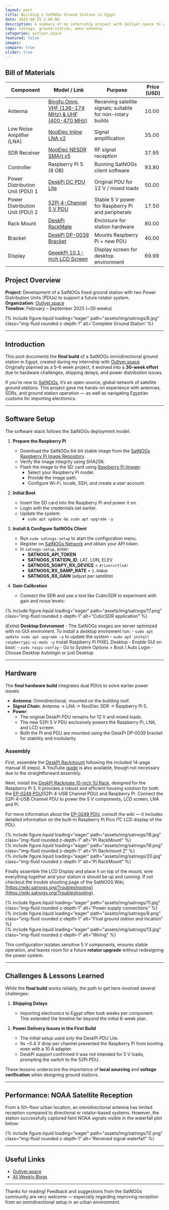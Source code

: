 ```yaml
---  
layout: post  
title: Building a SatNOGs Ground Station in Egypt  
date: 2025-08-25 1:00:00  
description: A summary of my internship project with Outlyer.space to develop a non-rotary ground station in Egypt.  
tags: satnogs, ground-station, omni-antenna  
categories: outlyer.space  
featured: false  
images:  
compare: true  
slider: true  
---
```


## Bill of Materials  

| Component | Model / Link | Purpose | Price (USD) |
|-----------|--------------|---------|-------------|
| Antenna | [Bingfu Omni, VHF (136-174 MHz) & UHF (400-470 MHz)](https://www.amazon.com/Bingfu-136-174MHz-400-470MHz-Handheld-Magnetic/dp/B07X2LK2NL) | Receiving satellite signals; suitable for non-rotary builds | 10.00 |
| Low Noise Amplifier (LNA) | [NooElec Inline LNA v2](https://www.nooelec.com/store/lana.html) | Signal amplification | 35.00 |
| SDR Receiver | [NooElec NESDR SMArt v5](https://www.nooelec.com/store/nesdr-smart-sdr.html) | RF signal reception | 37.95 |
| Controller | Raspberry Pi 5 (8 GB) | Running SatNOGs client software | 93.80 |
| Power Distribution Unit (PDU) 1 | [DeskPi DC PDU Lite](https://deskpi.com/products/deskpi-dc-pdu-lite-7-ch-0-5u-for-deskpi-rackmate-t1) | Original PDU for 12 V / mixed loads | 50.00 |
| Power Distribution Unit (PDU) 2 | [52Pi 4-Channel 5 V PDU](https://52pi.com/collections/new-arrivals/products/52pi-4-usb-channel-5v-power-supply-module-for-raspberry-pi-pico-0-91-inch-oled-screen-compatible-with-1u-rack-mounting) | Stable 5 V power for Raspberry Pi and peripherals | 17.50 |
| Rack Mount | [DeskPi RackMate](https://deskpi.com/products/deskpi-rackmate-t0-black-version-rackmount-10-inch-4u-server-cabinet-for-network-servers-audio-and-video-equipment) | Enclosure for station hardware | 80.00 |
| Bracket | [DeskPi DP-0039 Bracket](https://deskpi.com/products/deskpi-rackmate-10-inch-1u-rack-mount-with-2-pcie-nvme-boards-for-raspberry-pi-5-supports-m-2-nvme-ssds/) | Mounts Raspberry Pi + new PDU | 40.00 |
| Display | [GeeekPi 10.1-inch LCD Screen](https://www.amazon.com/dp/B0CPLYD5GD?ref_=cm_sw_r_cp_ud_dp_2EGBYHWQDMQYEVC9GPZV) | Display screen for desktop environment | 69.99 |


## Project Overview  

**Project**: Development of a SatNOGs fixed ground station with two Power Distribution Units (PDUs) to support a future rotator system.  
**Organization**: [Outlyer.space](https://outlyer.space/)  
**Timeline**: February – September 2025 (~30 weeks)  

<div class="row">  
<div class="col-sm mt-3 mt-md-0">  
{% include figure.liquid loading="eager" path="assets/img/satnogs/8.jpg" class="img-fluid rounded z-depth-1" alt='Complete Ground Station' %}  
</div>  
</div>  

---

## Introduction  

This post documents the **final build** of a SatNOGs omnidirectional ground station in Egypt, created during my internship with [Outlyer.space](https://outlyer.space/).  
Originally planned as a 5–6 week project, it evolved into a **30-week effort** due to hardware challenges, shipping delays, and power distribution issues.  

If you’re new to [SatNOGs](https://satnogs.org/), it’s an open-source, global network of satellite ground stations. This project gave me hands-on experience with antennas, SDRs, and ground station operation — as well as navigating Egyptian customs for importing electronics.  

---

## Software Setup  

The software stack follows the SatNOGs deployment model:  

1. **Prepare the Raspberry Pi**  
   - Download the SatNOGs 64-bit stable image from the [SatNOGs Raspberry Pi Image Repository](https://gitlab.com/librespacefoundation/satnogs/satnogs-pi-gen).  
   - Verify the image integrity using SHA256.  
   - Flash the image to the SD card using [Raspberry Pi Imager](https://www.raspberrypi.com/software/https://www.raspberrypi.com/software/):  
     - Select your Raspberry Pi model.  
     - Provide the image path.  
     - Configure Wi-Fi, locale, SSH, and create a user account.  

2. **Initial Boot**  
   - Insert the SD card into the Raspberry Pi and power it on.  
   - Login with the credentials set earlier.  
   - Update the system:  
     - `sudo apt update && sudo apt upgrade -y`  

3. **Install & Configure SatNOGs Client**  
   - Run `sudo satnogs-setup` to start the configuration menu.  
   - Register on [SatNOGs Network](https://network.satnogs.org) and obtain your API token.  
   - In `satnogs-setup`, enter:  
     - **SATNOGS_API_TOKEN**  
     - **SATNOGS_STATION_ID**, LAT, LON, ELEV  
     - **SATNOGS_SOAPY_RX_DEVICE** = `driver=rtlsdr`  
     - **SATNOGS_RX_SAMP_RATE** = `2.048e6`  
     - **SATNOGS_RX_GAIN** (adjust per satellite)  

4. **Gain Calibration**  
   - Connect the SDR and use a tool like CubicSDR to experiment with gain and noise levels:
            

<div class="row">  
<div class="col-sm mt-3 mt-md-0">  
{% include figure.liquid loading="eager" path="assets/img/satnogs/17.png" class="img-fluid rounded z-depth-1" alt="CubicSDR application" %}  
</div>  
</div>  

(*Extra*) **Desktop Enivroment**
    - The SatNOGs images are server optimized with no GUI enviroment. To install a desktop enviroment run:
        - `sudo apt update sudo apt upgrade –y` to update the system
        - `sudo apt install raspberrypi-ui-mods –y` install Raspberry Pi PIXEL Desktop
        - Enable GUI on boot:
            - `sudo raspi-config`
            - Go to System Options > Boot / Auto Login
            - Choose Desktop Autologin or just Desktop

---

## Hardware  

The **final hardware build** integrates dual PDUs to solve earlier power issues:  

- **Antenna**: Omnidirectional, mounted on the building roof.  
- **Signal Chain**: Antenna → LNA → NooElec SDR → Raspberry Pi 5.  
- **Power**:  
  - The original DeskPi PDU remains for 12 V and mixed loads.  
  - The new 52Pi 5 V PDU exclusively powers the Raspberry Pi, LNA, and LCD screen.  
  - Both the Pi and PDU are mounted using the DeskPi DP-0039 bracket for stability and modularity.  

### Assembly  

First, assemble the [DeskPi Rackmount](https://deskpi.com/products/deskpi-rackmate-t0-black-version-rackmount-10-inch-4u-server-cabinet-for-network-servers-audio-and-video-equipment) following the included 14-page manual (6 steps). A YouTube [guide](https://www.youtube.com/watch?v=_yTCz_-Y8ks) is also available, though not necessary due to the straightforward assembly.  

Next, install the [DeskPi Rackmate 10-inch 1U Rack](https://deskpi.com/products/deskpi-rackmate-10-inch-1u-rack-mount-with-2-pcie-nvme-boards-for-raspberry-pi-5-supports-m-2-nvme-ssds?_pos=4&_sid=6a17b54a4&_ss=r), designed for the Raspberry Pi 5. It provides a robust and efficient housing solution for both the [EP-0249 PDU](https://52pi.com/blogs/blog/how-to-use-52pi-4-usb-channel-5v-power-supply-module-in-your-project)(52Pi 4-USB Channel PDU) and Raspberry Pi. Connect the 52Pi 4-USB Channel PDU to power the 5 V components, LCD screen, LNA and Pi.  

For more information about the [EP-0249 PDU](https://wiki.52pi.com/index.php?title=EP-0249), consult the wiki — it includes detailed information on the built-in Raspberry Pi Pico I²C LCD display of the PDU.  


<div class="row">  
    <div class="row">  
        <div class="col-sm mt-3 mt-md-0">  
        {% include figure.liquid loading="eager" path="assets/img/satnogs/18.jpg" class="img-fluid rounded z-depth-1" alt="Pi RackMount" %}  
        </div>  
        <div class="col-sm mt-3 mt-md-0">  
        {% include figure.liquid loading="eager" path="assets/img/satnogs/19.png" class="img-fluid rounded z-depth-1" alt="Pi Rackmount 2" %}  
        </div>  
    </div>  
        <div class="row">  
        <div class="col-sm mt-3 mt-md-0">  
        {% include figure.liquid loading="eager" path="assets/img/satnogs/20.jpg" class="img-fluid rounded z-depth-1" alt="Pi RackMount" %}  
        </div> 
    </div>  
</div>  

Finally assemble the LCD Display and place it on top of the mount, wire everything together and your station is should be up and running. If not checkout the trouble shooting page of the SatNOGS Wiki, [https://wiki.satnogs.org/Troubleshooting](https://wiki.satnogs.org/Troubleshooting).

<div class="row">  
        <div class="col-sm mt-3 mt-md-0">  
        {% include figure.liquid loading="eager" path="assets/img/satnogs/11.jpg" class="img-fluid rounded z-depth-1" alt="Power supply connections" %}  
    </div>  
        <div class="col-sm mt-3 mt-md-0">  
        {% include figure.liquid loading="eager" path="assets/img/satnogs/9.png" class="img-fluid rounded z-depth-1" alt="Final ground station and location" %}  
        </div>  
</div>  

<div class="row">  
        <div class="col-sm mt-3 mt-md-0">  
        {% include figure.liquid loading="eager" path="assets/img/satnogs/13.jpg" class="img-fluid rounded z-depth-1" alt="Wiring" %}  
</div>  
</div>  

This configuration isolates sensitive 5 V components, ensures stable operation, and leaves room for a future **rotator upgrade** without redesigning the power system.  

---

## Challenges & Lessons Learned  

While the **final build** works reliably, the path to get here involved several challenges:  

1. **Shipping Delays**  
   - Importing electronics to Egypt often took weeks per component. This extended the timeline far beyond the initial 6-week plan.  

2. **Power Delivery Issues in the First Build**  
   - The initial setup used only the DeskPi PDU Lite.  
   - Its ~0.4 V drop per channel prevented the Raspberry Pi from booting even with a 10 A adapter.  
   - DeskPi support confirmed it was not intended for 5 V loads, prompting the switch to the 52Pi PDU.  

These lessons underscore the importance of **local sourcing** and **voltage verification** when designing ground stations.  

---

## Performance: NOAA Satellite Reception  

From a 5th-floor urban location, an omnidirectional antenna has limited reception compared to directional or rotator-based systems. However, the station successfully captured faint NOAA signals visible in the waterfall plot below:  

<div class="row">  
<div class="col-sm mt-3 mt-md-0">  
{% include figure.liquid loading="eager" path="assets/img/satnogs/12.png" class="img-fluid rounded z-depth-1" alt="Received signal waterfall" %}  
</div>  
</div>  

---

## Useful Links  

- [Outlyer.space](https://outlyer.space/)  
- [All Weekly Blogs](https://studhamza.github.io/hamza-folio/blog/tag/gnuradio/)  

---

Thanks for reading! Feedback and suggestions from the SatNOGs community are very welcome — especially regarding improving reception from an omnidirectional setup in an urban environment.  
